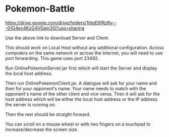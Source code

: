 # Pokemon-Battle

https://drive.google.com/drive/folders/1titpE6fRzRv---01G4ec4KzG4VGejn3G?usp=sharing

Use the above link to download Server and Client.

This should work on Local Host without any additional configuration. Across computers on the same network or across the Internet, you will need to use port forwarding.
This game uses port 23492.

Run OnlinePokemonServer.jar first which will start the Server and display the local host address.

Then run OnlinePokemonClient.jar. A dialogue will ask for your name and then for your opponent's name. Your name needs to match with the opponent's name of the other client and vice versa. Then it will ask for the host address which will be either the local host address or the IP address the server is running on.

Then the rest should be straight forward.

You can scroll on a mouse wheel or with two fingers on a touchpad to increase/decrease the screen size.
